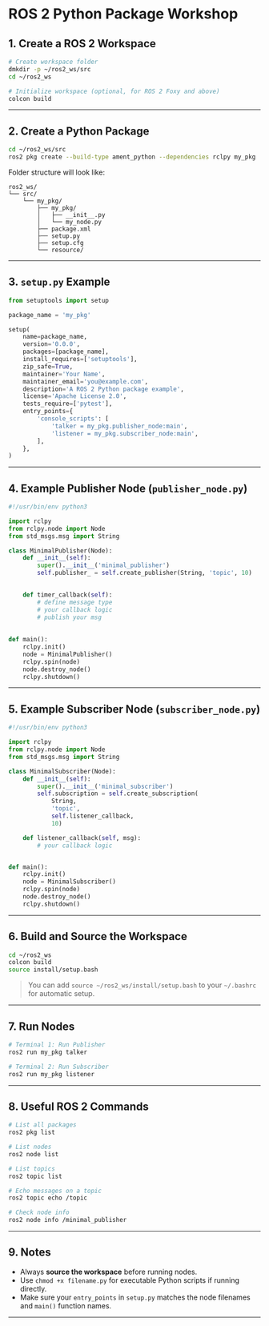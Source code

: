 # ROS 2 Python Package Workshop


## 1. Create a ROS 2 Workspace

```bash
# Create workspace folder
dmkdir -p ~/ros2_ws/src
cd ~/ros2_ws

# Initialize workspace (optional, for ROS 2 Foxy and above)
colcon build
```

---

## 2. Create a Python Package

```bash
cd ~/ros2_ws/src
ros2 pkg create --build-type ament_python --dependencies rclpy my_pkg
```

Folder structure will look like:

```
ros2_ws/
└── src/
    └── my_pkg/
        ├── my_pkg/
        │   ├── __init__.py
        │   └── my_node.py
        ├── package.xml
        ├── setup.py
        ├── setup.cfg
        └── resource/
```

---

## 3. `setup.py` Example

```python
from setuptools import setup

package_name = 'my_pkg'

setup(
    name=package_name,
    version='0.0.0',
    packages=[package_name],
    install_requires=['setuptools'],
    zip_safe=True,
    maintainer='Your Name',
    maintainer_email='you@example.com',
    description='A ROS 2 Python package example',
    license='Apache License 2.0',
    tests_require=['pytest'],
    entry_points={
        'console_scripts': [
            'talker = my_pkg.publisher_node:main',
            'listener = my_pkg.subscriber_node:main',
        ],
    },
)
```

---

## 4. Example Publisher Node (`publisher_node.py`)

```python
#!/usr/bin/env python3

import rclpy
from rclpy.node import Node
from std_msgs.msg import String

class MinimalPublisher(Node):
    def __init__(self):
        super().__init__('minimal_publisher')
        self.publisher_ = self.create_publisher(String, 'topic', 10)
        

    def timer_callback(self):
        # define message type
        # your callback logic
        # publish your msg
        
        
def main():
    rclpy.init()
    node = MinimalPublisher()
    rclpy.spin(node)
    node.destroy_node()
    rclpy.shutdown()
```

---

## 5. Example Subscriber Node (`subscriber_node.py`)

```python
#!/usr/bin/env python3

import rclpy
from rclpy.node import Node
from std_msgs.msg import String

class MinimalSubscriber(Node):
    def __init__(self):
        super().__init__('minimal_subscriber')
        self.subscription = self.create_subscription(
            String,
            'topic',
            self.listener_callback,
            10)

    def listener_callback(self, msg):
        # your callback logic


def main():
    rclpy.init()
    node = MinimalSubscriber()
    rclpy.spin(node)
    node.destroy_node()
    rclpy.shutdown()
```

---

## 6. Build and Source the Workspace

```bash
cd ~/ros2_ws
colcon build
source install/setup.bash
```

> You can add `source ~/ros2_ws/install/setup.bash` to your `~/.bashrc` for automatic setup.

---

## 7. Run Nodes

```bash
# Terminal 1: Run Publisher
ros2 run my_pkg talker

# Terminal 2: Run Subscriber
ros2 run my_pkg listener
```

---

## 8. Useful ROS 2 Commands

```bash
# List all packages
ros2 pkg list

# List nodes
ros2 node list

# List topics
ros2 topic list

# Echo messages on a topic
ros2 topic echo /topic

# Check node info
ros2 node info /minimal_publisher
```

---

## 9. Notes

- Always **source the workspace** before running nodes.  
- Use `chmod +x filename.py` for executable Python scripts if running directly.  
- Make sure your `entry_points` in `setup.py` matches the node filenames and `main()` function names.

---


